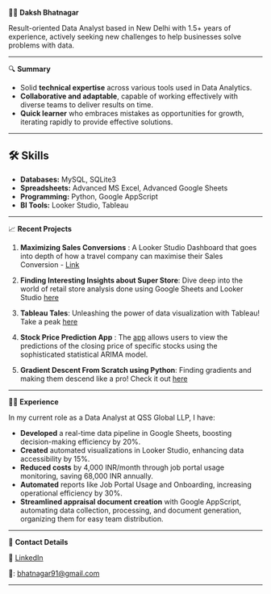 👨‍💼 **Daksh Bhatnagar**

Result-oriented Data Analyst based in New Delhi with 1.5+ years of experience, actively seeking new challenges to help businesses solve problems with data.

---

 🔍 **Summary**

- Solid **technical expertise** across various tools used in Data Analytics.
- **Collaborative and adaptable**, capable of working effectively with diverse teams to deliver results on time.
- **Quick learner** who embraces mistakes as opportunities for growth, iterating rapidly to provide effective solutions.
---

## 🛠️ Skills

- **Databases:** MySQL, SQLite3
- **Spreadsheets:** Advanced MS Excel, Advanced Google Sheets
- **Programming:** Python, Google AppScript
- **BI Tools:** Looker Studio, Tableau

---


 📈 **Recent Projects**

1. **Maximizing Sales Conversions** : A Looker Studio Dashboard that goes into depth of how a travel company can maximise their Sales Conversion - [Link](https://lookerstudio.google.com/reporting/cc4ee68d-2634-4110-8652-811626ea9b05/page/p_4qnx3lohhd)
   
2. **Finding Interesting Insights about Super Store**: Dive deep into the world of retail store analysis done using Google Sheets and Looker Studio [here](https://docs.google.com/spreadsheets/d/14h0UCZOhi1nQx7oT7DY8SYmqp3S0Y5UssEjkGAuVgXo/edit#gid=312503756) 
   
3. **Tableau Tales**: Unleashing the power of data visualization with Tableau! Take a peak [here](https://public.tableau.com/app/profile/daksh.bhatnagar) 
   
4. **Stock Price Prediction App** : The [app](https://stockpredictions.streamlit.app/) allows users to view the predictions of the closing price of specific stocks using the sophisticated statistical ARIMA model.
 
5. **Gradient Descent From Scratch using Python**: Finding gradients and making them descend like a pro! Check it out [here](https://bit.ly/3fwd7JD) 


---

👨‍💻 **Experience**

In my current role as a Data Analyst at QSS Global LLP, I have:

- **Developed** a real-time data pipeline in Google Sheets, boosting decision-making efficiency by 20%.
- **Created** automated visualizations in Looker Studio, enhancing data accessibility by 15%.
- **Reduced costs** by 4,000 INR/month through job portal usage monitoring, saving 68,000 INR annually.
- **Automated** reports like Job Portal Usage and Onboarding, increasing operational efficiency by 30%.
- **Streamlined appraisal document creation** with Google AppScript, automating data collection, processing, and document generation, organizing them for easy team distribution.
---

📧 **Contact Details**

🔗 [LinkedIn](https://www.linkedin.com/in/dakshb/)

📧: bhatnagar91@gmail.com

---
